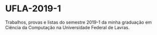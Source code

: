 # UFLA-2019-1
Trabalhos, provas e listas do semestre 2019-1 da minha graduação em Ciência da Computação na Universidade Federal de Lavras.
